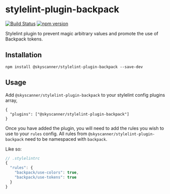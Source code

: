 # stylelint-plugin-backpack

[![Build Status](https://github.com/Skyscanner/stylelint-plugin-backpack/workflows/CI/badge.svg?branch=master)](https://github.com/Skyscanner/stylelint-plugin-backpack/actions?query=workflow%3ACI)
[![npm version](https://img.shields.io/npm/v/@skyscanner/stylelint-plugin-backpack.svg)](https://www.npmjs.com/package/@skyscanner/stylelint-plugin-backpack)

Stylelint plugin to prevent magic arbitrary values and promote the use of Backpack tokens.

## Installation

```
npm install @skyscanner/stylelint-plugin-backpack --save-dev
```

## Usage

Add `@skyscanner/stylelint-plugin-backpack` to your stylelint config plugins array, 

```
{
  "plugins": ["@skyscanner/stylelint-plugin-backpack"]
}
```

Once you have added the plugin, you will need to add the rules you wish to use to your `rules` config. All rules from `@skyscanner/stylelint-plugin-backpack` need to be namespaced with `backpack`.

Like so:

```js
// .stylelintrc
{
  "rules": {
    "backpack/use-colors": true,
    "backpack/use-tokens": true
  }
}
```